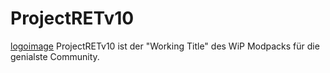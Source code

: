 # ProjectRETv10
[logoimage](https://github.com/BakermanLP/ProjectRET-AoT/raw/master/Ages-of-Time-Logo.png)
ProjectRETv10 ist der "Working Title" des WiP Modpacks für die genialste Community.

